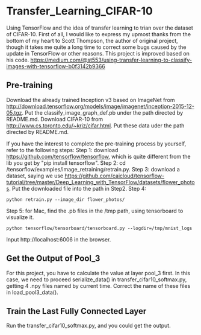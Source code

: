 # Transfer_Learning_CIFAR-10
Using TensorFlow and the idea of transfer learning to trian over the dataset of CIFAR-10.
First of all, I would like to express my upmost thanks from the bottom of my heart to Scott Thompson, the author of original project, though it takes me quite a long time to correct some bugs caused by the update in TensorFlow or other reasons. This project is improved based on his code.
https://medium.com/@st553/using-transfer-learning-to-classify-images-with-tensorflow-b0f3142b9366


## Pre-training
Download the already trained Inception v3 based on ImageNet from http://download.tensorflow.org/models/image/imagenet/inception-2015-12-05.tgz. Put the classify_image_graph_def.pb under the path directed by README.md.
Download CIFAR-10 from http://www.cs.toronto.edu/~kriz/cifar.html. Put these data uder the path directed by README.md.

If you have the interest to complete the pre-training process by yourself, refer to the following steps:
Step 1: download https://github.com/tensorflow/tensorflow, which is quite different from the lib you get by "pip install tensorflow".
Step 2: cd /tensorflow/examples/image_retraining/retrain.py.
Step 3: download a dataset, saying we use https://github.com/caicloud/tensorflow-tutorial/tree/master/Deep_Learning_with_TensorFlow/datasets/flower_photos. Put the downloaded file into the path in Step2.
Step 4: 
```
python retrain.py --image_dir flower_photos/
```
Step 5: for Mac, find the .pb files in the /tmp path, using tensorboard to visualize it.
```
python tensorflow/tensorboard/tensorboard.py --logdir=/tmp/mnist_logs
```
Input http://localhost:6006 in the browser.

## Get the Output of Pool_3
For this project, you have to calculate the value at layer pool_3 first. In this case, we need to proceed serialize_data() in transfer_cifar10_softmax.py, getting 4 .npy files named by current time. Correct the name of these files in load_pool3_data().

## Train the Last Fully Connected Layer
Run the transfer_cifar10_softmax.py, and you could get the output.
